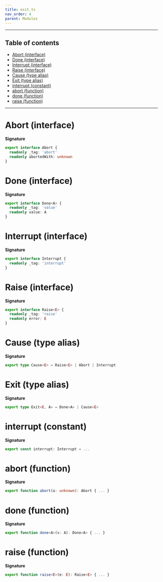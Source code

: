 ```yaml
---
title: exit.ts
nav_order: 4
parent: Modules
---
```


---

<h2 class="text-delta">Table of contents</h2>

- [Abort (interface)](#abort-interface)
- [Done (interface)](#done-interface)
- [Interrupt (interface)](#interrupt-interface)
- [Raise (interface)](#raise-interface)
- [Cause (type alias)](#cause-type-alias)
- [Exit (type alias)](#exit-type-alias)
- [interrupt (constant)](#interrupt-constant)
- [abort (function)](#abort-function)
- [done (function)](#done-function)
- [raise (function)](#raise-function)

---

# Abort (interface)

**Signature**

```ts
export interface Abort {
  readonly _tag: 'abort'
  readonly abortedWith: unknown
}
```

# Done (interface)

**Signature**

```ts
export interface Done<A> {
  readonly _tag: 'value'
  readonly value: A
}
```

# Interrupt (interface)

**Signature**

```ts
export interface Interrupt {
  readonly _tag: 'interrupt'
}
```

# Raise (interface)

**Signature**

```ts
export interface Raise<E> {
  readonly _tag: 'raise'
  readonly error: E
}
```

# Cause (type alias)

**Signature**

```ts
export type Cause<E> = Raise<E> | Abort | Interrupt
```

# Exit (type alias)

**Signature**

```ts
export type Exit<E, A> = Done<A> | Cause<E>
```

# interrupt (constant)

**Signature**

```ts
export const interrupt: Interrupt = ...
```

# abort (function)

**Signature**

```ts
export function abort(a: unknown): Abort { ... }
```

# done (function)

**Signature**

```ts
export function done<A>(v: A): Done<A> { ... }
```

# raise (function)

**Signature**

```ts
export function raise<E>(e: E): Raise<E> { ... }
```
